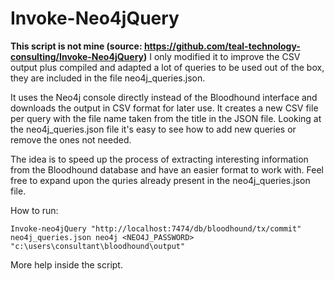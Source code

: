 # Invoke-Neo4jQuery
**This script is not mine (source: https://github.com/teal-technology-consulting/Invoke-Neo4jQuery)**
I only modified it to improve the CSV output plus compiled and adapted a lot of queries to be used out of the box, they are included in the file neo4j_queries.json.

It uses the Neo4j console directly instead of the Bloodhound interface and downloads the output in CSV format for later use.
It creates a new CSV file per query with the file name taken from the title in the JSON file.
Looking at the neo4j_queries.json file it's easy to see how to add new queries or remove the ones not needed.

The idea is to speed up the process of extracting interesting information from the Bloodhound database and have an easier format to work with.
Feel free to expand upon the quries already present in the neo4j_queries.json file.



How to run: 
```
Invoke-neo4jQuery "http://localhost:7474/db/bloodhound/tx/commit" neo4j_queries.json neo4j <NEO4J_PASSWORD> "c:\users\consultant\bloodhound\output"
```
More help inside the script.
